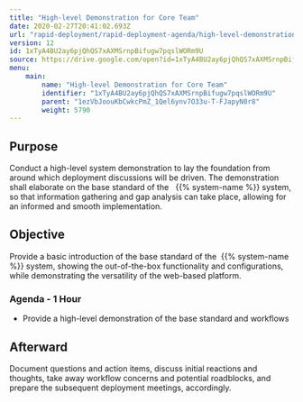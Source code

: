 ```yaml
---
title: "High-level Demonstration for Core Team"
date: 2020-02-27T20:41:02.693Z
url: "rapid-deployment/rapid-deployment-agenda/high-level-demonstration-for-core-team.html"
version: 12
id: 1xTyA4BU2ay6pjQhQS7xAXMSrnpBifugw7pqslWORm9U
source: https://drive.google.com/open?id=1xTyA4BU2ay6pjQhQS7xAXMSrnpBifugw7pqslWORm9U
menu:
    main:
        name: "High-level Demonstration for Core Team"
        identifier: "1xTyA4BU2ay6pjQhQS7xAXMSrnpBifugw7pqslWORm9U"
        parent: "1ezVbJoouKbCwkcPmZ_1Qel6ynv7O33u-T-FJapyN0r8"
        weight: 5790
---
```

## Purpose

Conduct a high-level system demonstration to lay the foundation from around which deployment discussions will be driven. The demonstration shall elaborate on the base standard of the   {{% system-name %}} system, so that information gathering and gap analysis can take place, allowing for an informed and smooth implementation.

## Objective

Provide a basic introduction of the base standard of the  {{% system-name %}} system, showing the out-of-the-box functionality and configurations, while demonstrating the versatility of the web-based platform.

### Agenda - 1 Hour

* Provide a high-level demonstration of the base standard and workflows

## Afterward

Document questions and action items, discuss initial reactions and thoughts, take away workflow concerns and potential roadblocks, and prepare the subsequent deployment meetings, accordingly.


